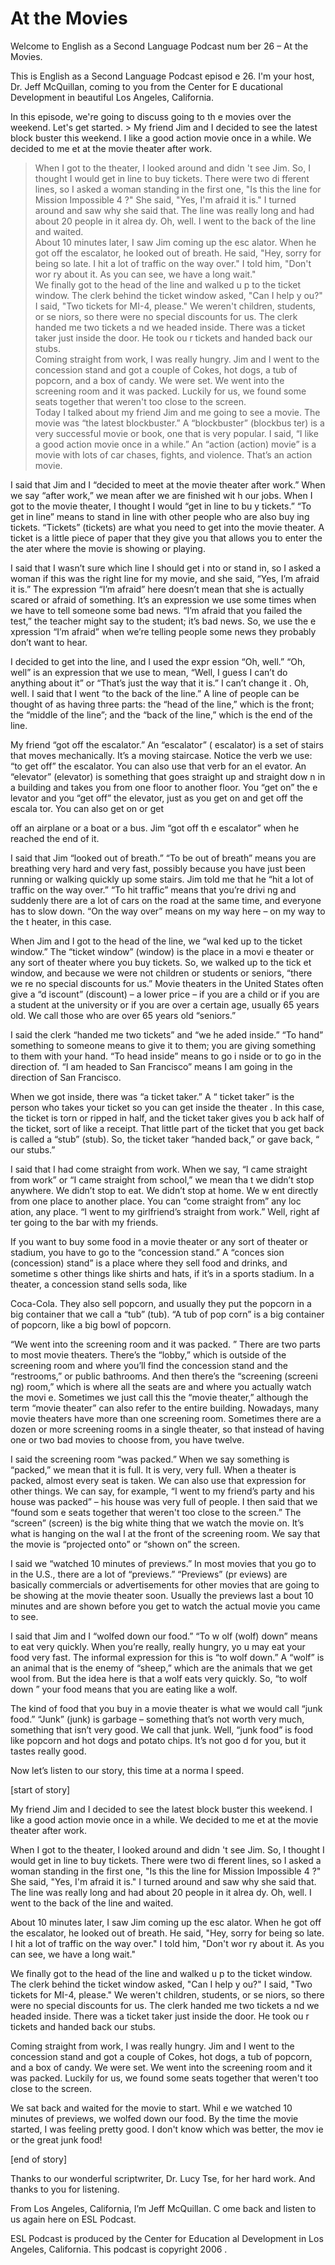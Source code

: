 # At the Movies

Welcome to English as a Second Language Podcast num ber 26 – At the Movies. 

This is English as a Second Language Podcast episod e 26. I'm your host, Dr. Jeff McQuillan, coming to you from the Center for E ducational Development in beautiful Los Angeles, California. 

In this episode, we're going to discuss going to th e movies over the weekend. Let's get started. > My friend Jim and I decided to see the latest block buster this weekend. I like a good action movie once in a while. We decided to me et at the movie theater after work.  
> When I got to the theater, I looked around and didn 't see Jim. So, I thought I would get in line to buy tickets. There were two di fferent lines, so I asked a woman standing in the first one, "Is this the line for Mission Impossible 4 ?" She said, "Yes, I'm afraid it is." I turned around and saw why she said that. The line was really long and had about 20 people in it alrea dy. Oh, well. I went to the back of the line and waited.  
> About 10 minutes later, I saw Jim coming up the esc alator. When he got off the escalator, he looked out of breath. He said, "Hey, sorry for being so late. I hit a lot of traffic on the way over." I told him, "Don't wor ry about it. As you can see, we have a long wait."  
> We finally got to the head of the line and walked u p to the ticket window. The clerk behind the ticket window asked, "Can I help y ou?" I said, "Two tickets for MI-4, please." We weren't children, students, or se niors, so there were no special discounts for us. The clerk handed me two tickets a nd we headed inside. There was a ticket taker just inside the door. He took ou r tickets and handed back our stubs.  
> Coming straight from work, I was really hungry. Jim  and I went to the concession stand and got a couple of Cokes, hot dogs, a tub of  popcorn, and a box of candy. We were set. We went into the screening room and it  was packed. Luckily for us, we found some seats together that weren't too close  to the screen.  
> Today I talked about my friend Jim and me going to see a movie. The movie was “the latest blockbuster.” A “blockbuster” (blockbus ter) is a very successful movie or book, one that is very popular. I said, “I like a good action movie once in a while.” An “action (action) movie” is a movie with lots of car chases, fights, and violence. That’s an action movie.  

I said that Jim and I “decided to meet at the movie  theater after work.” When we say “after work,” we mean after we are finished wit h our jobs. When I got to the movie theater, I thought I would “get in line to bu y tickets.” “To get in line” means to stand in line with other people who are also buy ing tickets. “Tickets” (tickets) are what you need to get into the movie theater. A ticket is a little piece of paper that they give you that allows you to enter the the ater where the movie is showing or playing.  

I said that I wasn’t sure which line I should get i nto or stand in, so I asked a woman if this was the right line for my movie, and she said, “Yes, I’m afraid it is.” The expression “I’m afraid” here doesn’t mean that she is actually scared or afraid of something. It’s an expression we use some times when we have to tell someone some bad news. “I’m afraid that you failed the test,” the teacher might say to the student; it’s bad news. So, we use the e xpression “I’m afraid” when we’re telling people some news they probably don’t want to hear.  

I decided to get into the line, and I used the expr ession “Oh, well.” “Oh, well” is an expression that we use to mean, “Well, I guess I  can’t do anything about it” or “That’s just the way that it is.” I can’t change it . Oh, well. I said that I went “to the back of the line.” A line of people can be thought of as having three parts: the “head of the line,” which is the front; the “middle  of the line”; and the “back of the line,” which is the end of the line.  

My friend “got off the escalator.” An “escalator” ( escalator) is a set of stairs that moves mechanically. It’s a moving staircase. Notice  the verb we use: “to get off” the escalator. You can also use that verb for an el evator. An “elevator” (elevator) is something that goes straight up and straight dow n in a building and takes you from one floor to another floor. You “get on” the e levator and you “get off” the elevator, just as you get on and get off the escala tor. You can also get on or get  

off an airplane or a boat or a bus. Jim “got off th e escalator” when he reached the end of it.  

I said that Jim “looked out of breath.” “To be out of breath” means you are breathing very hard and very fast, possibly because  you have just been running or walking quickly up some stairs. Jim told me that  he “hit a lot of traffic on the way over.” “To hit traffic” means that you’re drivi ng and suddenly there are a lot of cars on the road at the same time, and everyone has to slow down. “On the way over” means on my way here – on my way to the t heater, in this case.  

When Jim and I got to the head of the line, we “wal ked up to the ticket window.” The “ticket window” (window) is the place in a movi e theater or any sort of theater where you buy tickets. So, we walked up to the tick et window, and because we were not children or students or seniors, “there we re no special discounts for us.” Movie theaters in the United States often give a “d iscount” (discount) – a lower price – if you are a child or if you are a student at the university or if you are over a certain age, usually 65 years old. We call those who are over 65 years old “seniors.”  

I said the clerk “handed me two tickets” and “we he aded inside.” “To hand” something to someone means to give it to them; you are giving something to them with your hand. “To head inside” means to go i nside or to go in the direction of. “I am headed to San Francisco” means I am going  in the direction of San Francisco.  

When we got inside, there was “a ticket taker.” A “ ticket taker” is the person who takes your ticket so you can get inside the theater . In this case, the ticket is torn or ripped in half, and the ticket taker gives you b ack half of the ticket, sort of like a receipt. That little part of the ticket that you get back is called a “stub” (stub). So, the ticket taker “handed back,” or gave back, “ our stubs.” 

I said that I had come straight from work. When we say, “I came straight from work” or “I came straight from school,” we mean tha t we didn’t stop anywhere. We didn’t stop to eat. We didn’t stop at home. We w ent directly from one place to another place. You can “come straight from” any loc ation, any place. “I went to my girlfriend’s straight from work.” Well, right af ter going to the bar with my friends. 

If you want to buy some food in a movie theater or any sort of theater or stadium, you have to go to the “concession stand.” A “conces sion (concession) stand” is a place where they sell food and drinks, and sometime s other things like shirts and hats, if it’s in a sports stadium. In a theater, a concession stand sells soda, like  

Coca-Cola. They also sell popcorn, and usually they  put the popcorn in a big container that we call a “tub” (tub). “A tub of pop corn” is a big container of popcorn, like a big bowl of popcorn.  

“We went into the screening room and it was packed. ” There are two parts to most movie theaters. There’s the “lobby,” which is outside of the screening room and where you’ll find the concession stand and the “restrooms,” or public bathrooms. And then there’s the “screening (screeni ng) room,” which is where all the seats are and where you actually watch the movi e. Sometimes we just call this the “movie theater,” although the term “movie theater” can also refer to the entire building. Nowadays, many movie theaters have  more than one screening room. Sometimes there are a dozen or more screening  rooms in a single theater, so that instead of having one or two bad movies to choose from, you have twelve. 

I said the screening room “was packed.” When we say  something is “packed,” we mean that it is full. It is very, very full. When a  theater is packed, almost every seat is taken. We can also use that expression for other things. We can say, for example, “I went to my friend’s party and his house  was packed” – his house was very full of people. I then said that we “found som e seats together that weren't too close to the screen.” The “screen” (screen) is the big white thing that we watch the movie on. It’s what is hanging on the wal l at the front of the screening room. We say that the movie is “projected onto” or “shown on” the screen.  

I said we “watched 10 minutes of previews.” In most  movies that you go to in the U.S., there are a lot of “previews.” “Previews” (pr eviews) are basically commercials or advertisements for other movies that  are going to be showing at the movie theater soon. Usually the previews last a bout 10 minutes and are shown before you get to watch the actual movie you came to see.  

I said that Jim and I “wolfed down our food.” “To w olf (wolf) down” means to eat very quickly. When you’re really, really hungry, yo u may eat your food very fast. The informal expression for this is “to wolf down.”  A “wolf” is an animal that is the enemy of “sheep,” which are the animals that we get  wool from. But the idea here is that a wolf eats very quickly. So, “to wolf down ” your food means that you are eating like a wolf.  

The kind of food that you buy in a movie theater is  what we would call “junk food.” “Junk” (junk) is garbage – something that’s not worth very much, something that isn’t very good. We call that junk. Well, “junk food” is food like popcorn and hot dogs and potato chips. It’s not goo d for you, but it tastes really good.   

 Now let’s listen to our story, this time at a norma l speed. 

[start of story] 

My friend Jim and I decided to see the latest block buster this weekend. I like a good action movie once in a while. We decided to me et at the movie theater after work.  

When I got to the theater, I looked around and didn 't see Jim. So, I thought I would get in line to buy tickets. There were two di fferent lines, so I asked a woman standing in the first one, "Is this the line for Mission Impossible 4 ?" She said, "Yes, I'm afraid it is." I turned around and saw why she said that. The line was really long and had about 20 people in it alrea dy. Oh, well. I went to the back of the line and waited.  

About 10 minutes later, I saw Jim coming up the esc alator. When he got off the escalator, he looked out of breath. He said, "Hey, sorry for being so late. I hit a lot of traffic on the way over." I told him, "Don't wor ry about it. As you can see, we have a long wait."  

We finally got to the head of the line and walked u p to the ticket window. The clerk behind the ticket window asked, "Can I help y ou?" I said, "Two tickets for MI-4, please." We weren't children, students, or se niors, so there were no special discounts for us. The clerk handed me two tickets a nd we headed inside. There was a ticket taker just inside the door. He took ou r tickets and handed back our stubs.  

Coming straight from work, I was really hungry. Jim  and I went to the concession stand and got a couple of Cokes, hot dogs, a tub of  popcorn, and a box of candy. We were set. We went into the screening room and it  was packed. Luckily for us, we found some seats together that weren't too close  to the screen.  

We sat back and waited for the movie to start. Whil e we watched 10 minutes of previews, we wolfed down our food. By the time the movie started, I was feeling pretty good. I don't know which was better, the mov ie or the great junk food! 

[end of story] 

Thanks to our wonderful scriptwriter, Dr. Lucy Tse,  for her hard work. And thanks to you for listening.  

From Los Angeles, California, I’m Jeff McQuillan. C ome back and listen to us again here on ESL Podcast. 

ESL Podcast is produced by the Center for Education al Development in Los Angeles, California. This podcast is copyright 2006 .

